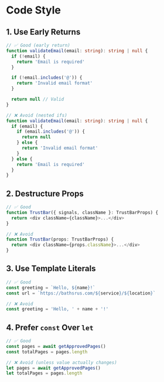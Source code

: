 # Code Style

## 1. Use Early Returns

```typescript
// ✅ Good (early return)
function validateEmail(email: string): string | null {
  if (!email) {
    return 'Email is required'
  }

  if (!email.includes('@')) {
    return 'Invalid email format'
  }

  return null // Valid
}

// ❌ Avoid (nested ifs)
function validateEmail(email: string): string | null {
  if (email) {
    if (email.includes('@')) {
      return null
    } else {
      return 'Invalid email format'
    }
  } else {
    return 'Email is required'
  }
}
```

## 2. Destructure Props

```typescript
// ✅ Good
function TrustBar({ signals, className }: TrustBarProps) {
  return <div className={className}>...</div>
}

// ❌ Avoid
function TrustBar(props: TrustBarProps) {
  return <div className={props.className}>...</div>
}
```

## 3. Use Template Literals

```typescript
// ✅ Good
const greeting = `Hello, ${name}!`
const url = `https://bathsrus.com/${service}/${location}`

// ❌ Avoid
const greeting = 'Hello, ' + name + '!'
```

## 4. Prefer `const` Over `let`

```typescript
// ✅ Good
const pages = await getApprovedPages()
const totalPages = pages.length

// ❌ Avoid (unless value actually changes)
let pages = await getApprovedPages()
let totalPages = pages.length
```
